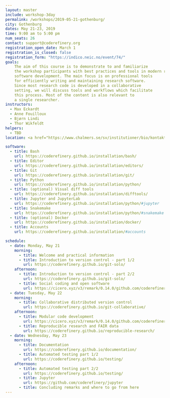 ```yaml
---
layout: master
include: workshop-3day
permalink: /workshops/2019-05-21-gothenburg/
city: Gothenburg
dates: May 21-23, 2019
time: 9:00 am to 5:00 pm
num_seats: 26
contact: support@coderefinery.org
registration_open_date: March 1
registration_is_closed: false
registration_form: "https://indico.neic.no/event/74/"
goals:
    The aim of this course is to demonstrate to and familiarize
    the workshop participants with best practices and tools in modern research
    software development. The main focus is on professional tools
    for efficiently writing and maintaining research software.
    Since most research code is developed in a collaborative
    setting, we will discuss tools and workflows which facilitate
    this process. Most of the content is also relevant to
    a single researcher.
instructors:
  - Max Eckardt
  - Anne Fouilloux
  - Bjørn Lindi
  - Thor Wikfeldt
helpers:
  - TBD
location: <a href="https://www.chalmers.se/sv/institutioner/bio/kontakt/Sidor/Hitta-till-avdelningarna.aspx" target="_blank">Fysikhuset, Chalmers</a>. 

software:
  - title: Bash
    url: https://coderefinery.github.io/installation/bash/
  - title: Editor
    url: https://coderefinery.github.io/installation/editors/
  - title: Git
    url: https://coderefinery.github.io/installation/git/
  - title: Python
    url: https://coderefinery.github.io/installation/python/
  - title: (optional) Visual diff tools
    url: https://coderefinery.github.io/installation/difftools/
  - title: Jupyter and JupyterLab
    url: https://coderefinery.github.io/installation/python/#jupyter
  - title: Snakemake
    url: https://coderefinery.github.io/installation/python/#snakemake
  - title: (optional) Docker
    url: https://coderefinery.github.io/installation/docker/
  - title: Accounts
    url: https://coderefinery.github.io/installation/#accounts

schedule:
  - date: Monday, May 21
    morning:
      - title: Welcome and practical information
      - title: Introduction to version control - part 1/2 
        url: https://coderefinery.github.io/git-solo/
    afternoon:
      - title: Introduction to version control - part 2/2 
        url: https://coderefinery.github.io/git-solo/
      - title: Social coding and open software
        url: https://cicero.xyz/v3/remark/0.14.0/github.com/coderefinery/social-coding/2018-12-11-espoo/talk.md/
  - date: Tuesday, May 22
    morning:
      - title: Collaborative distributed version control
        url: https://coderefinery.github.io/git-collaborative/
    afternoon:
      - title: Modular code development
        url: https://cicero.xyz/v3/remark/0.14.0/github.com/coderefinery/modular-code-development/master/talk.md
      - title: Reproducible research and FAIR data 
        url: https://coderefinery.github.io/reproducible-research/
  - date: Wednesday, May 23
    morning:
      - title: Documentation
        url: https://coderefinery.github.io/documentation/
      - title: Automated testing part 1/2
        url: https://coderefinery.github.io/testing/
    afternoon:
      - title: Automated testing part 2/2 
        url: https://coderefinery.github.io/testing/
      - title: Jupyter 
        url: https://github.com/coderefinery/jupyter
      - title: Concluding remarks and where to go from here
---
```

